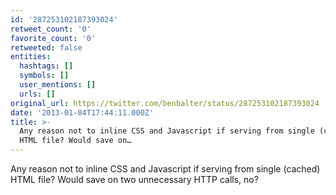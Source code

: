 ```yaml
---
id: '287253102187393024'
retweet_count: '0'
favorite_count: '0'
retweeted: false
entities:
  hashtags: []
  symbols: []
  user_mentions: []
  urls: []
original_url: https://twitter.com/benbalter/status/287253102187393024
date: '2013-01-04T17:44:11.000Z'
title: >-
  Any reason not to inline CSS and Javascript if serving from single (cached)
  HTML file? Would save on…
---
```


Any reason not to inline CSS and Javascript if serving from single (cached) HTML file? Would save on two unnecessary HTTP calls, no?